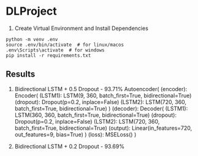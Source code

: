 # DLProject

1. Create Virtual Environment and Install Dependencies
```
python -m venv .env
source .env/bin/activate  # for linux/macos
.env\Scripts\activate  # for windows
pip install -r requirements.txt
```

## Results

1. Bidirectional LSTM + 0.5 Dropout - 93.71% 
Autoencoder(
  (encoder): Encoder(
    (LSTM1): LSTM(9, 360, batch_first=True, bidirectional=True)
    (dropout): Dropout(p=0.2, inplace=False)
    (LSTM2): LSTM(720, 360, batch_first=True, bidirectional=True)
  )
  (decoder): Decoder(
    (LSTM1): LSTM(360, 360, batch_first=True, bidirectional=True)
    (dropout): Dropout(p=0.2, inplace=False)
    (LSTM2): LSTM(720, 360, batch_first=True, bidirectional=True)
    (output): Linear(in_features=720, out_features=9, bias=True)
  )
  (loss): MSELoss()
)

2. Bidirectional LSTM + 0.2 Dropout - 93.69%